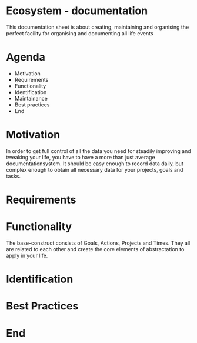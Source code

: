 # Ecosystem - documentation

This documentation sheet is about creating, maintaining and organising the perfect facility for organising and documenting all life events 

# Agenda
* Motivation
* Requirements
* Functionality
* Identification
* Maintainance
* Best practices
* End

# Motivation

In order to get full control of all the data you need for steadily improving and tweaking your life, you have to have a more than just average documentationsystem. It should be easy enough to record data daily, but complex enough to obtain all necessary data for your projects, goals and tasks.


# Requirements

# Functionality

The base-construct consists of Goals, Actions, Projects and Times. They all are related to each other and create the core elements of abstractation to apply in your life.


# Identification

# Best Practices

# End